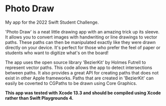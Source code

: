 # Photo Draw

My app for the 2022 Swift Student Challenge.

'Photo Draw' is a neat little drawing app with an amazing trick up its sleeve. It allows you to convert images with handwriting or line drawings to vector paths. These paths can then be manipulated exactly like they were drawn directly on your device. It's perfect for those who prefer the feel of paper or students who want to digitize what's on the board!

The app uses the open source library 'BezierKit' by Holmes Futrell to represent vector paths. This code allows the app to detect intersections between paths. It also provides a great API for creating paths that does not exist in other Apple frameworks. Paths that are created in 'BezierKit' can easily be coverted to CGPaths to be drawn using Core Graphics.

**This app was tested with Xcode 13.3 and should be compiled using Xcode rather than Swift Playgrounds 4.**
